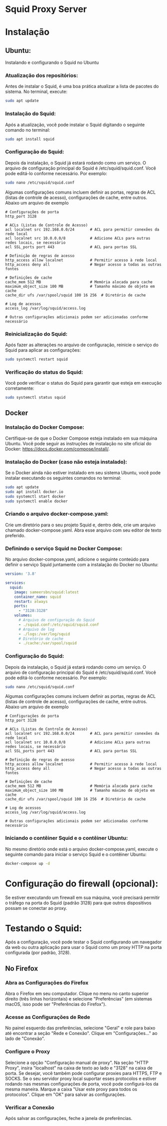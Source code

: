 # Squid Proxy Server

# Instalação


## Ubuntu:

Instalando e configurando o Squid no Ubuntu

### Atualização dos repositórios:

Antes de instalar o Squid, é uma boa prática atualizar a lista de pacotes do sistema. No terminal, execute:

```bash
sudo apt update
```
### Instalação do Squid:

Após a atualização, você pode instalar o Squid digitando o seguinte comando no terminal:

```bash
sudo apt install squid
```
### Configuração do Squid:

Depois da instalação, o Squid já estará rodando como um serviço. O arquivo de configuração principal do Squid é /etc/squid/squid.conf. Você pode editá-lo conforme necessário. Por exemplo:

```bash
sudo nano /etc/squid/squid.conf
```
Algumas configurações comuns incluem definir as portas, regras de ACL (listas de controle de acesso), configurações de cache, entre outros. Abaixo um arquivo de exemplo

```plane
# Configurações de porta
http_port 3128

# ACLs (Listas de Controle de Acesso)
acl localnet src 192.168.0.0/24       # ACL para permitir conexões da rede local
acl localnet src 10.0.0.0/8           # Adicione ACLs para outras redes locais, se necessário
acl SSL_ports port 443                # ACL para portas SSL

# Definição de regras de acesso
http_access allow localnet            # Permitir acesso à rede local
http_access deny all                  # Negar acesso a todas as outras fontes

# Definições de cache
cache_mem 512 MB                      # Memória alocada para cache
maximum_object_size 100 MB            # Tamanho máximo de objeto em cache
cache_dir ufs /var/spool/squid 100 16 256  # Diretório de cache

# Log de acessos
access_log /var/log/squid/access.log

# Outras configurações adicionais podem ser adicionadas conforme necessário

```

### Reinicialização do Squid:

Após fazer as alterações no arquivo de configuração, reinicie o serviço do Squid para aplicar as configurações:

```bash
sudo systemctl restart squid
```

### Verificação do status do Squid:

Você pode verificar o status do Squid para garantir que esteja em execução corretamente:

```bash
sudo systemctl status squid
```

## Docker

### Instalação do Docker Compose:

Certifique-se de que o Docker Compose esteja instalado em sua máquina Ubuntu. Você pode seguir as instruções de instalação no site oficial do Docker: https://docs.docker.com/compose/install/.

### Instalação do Docker (caso não esteja instalado):

Se o Docker ainda não estiver instalado em seu sistema Ubuntu, você pode instalar executando os seguintes comandos no terminal:

```bash
sudo apt update
sudo apt install docker.io
sudo systemctl start docker
sudo systemctl enable docker
```

### Criando o arquivo docker-compose.yaml:

Crie um diretório para o seu projeto Squid e, dentro dele, crie um arquivo chamado docker-compose.yaml. Abra esse arquivo com seu editor de texto preferido.

### Definindo o serviço Squid no Docker Compose:

No arquivo docker-compose.yaml, adicione o seguinte conteúdo para definir o serviço Squid juntamente com a instalação do Docker no Ubuntu:

```yaml
version: '3.8'

services:
  squid:
    image: sameersbn/squid:latest
    container_name: squid
    restart: always
    ports:
      - "3128:3128"
    volumes:
      # Arquivo de configuração do Squid
      - ./squid.conf:/etc/squid/squid.conf
      # Arquivo de log
      - ./logs:/var/log/squid
      # Diretório de cache
      - ./cache:/var/spool/squid
```

### Configuração do Squid:

Depois da instalação, o Squid já estará rodando como um serviço. O arquivo de configuração principal do Squid é /etc/squid/squid.conf. Você pode editá-lo conforme necessário. Por exemplo:

```bash
sudo nano /etc/squid/squid.conf
```
Algumas configurações comuns incluem definir as portas, regras de ACL (listas de controle de acesso), configurações de cache, entre outros. Abaixo um arquivo de exemplo

```plane
# Configurações de porta
http_port 3128

# ACLs (Listas de Controle de Acesso)
acl localnet src 192.168.0.0/24       # ACL para permitir conexões da rede local
acl localnet src 10.0.0.0/8           # Adicione ACLs para outras redes locais, se necessário
acl SSL_ports port 443                # ACL para portas SSL

# Definição de regras de acesso
http_access allow localnet            # Permitir acesso à rede local
http_access deny all                  # Negar acesso a todas as outras fontes

# Definições de cache
cache_mem 512 MB                      # Memória alocada para cache
maximum_object_size 100 MB            # Tamanho máximo de objeto em cache
cache_dir ufs /var/spool/squid 100 16 256  # Diretório de cache

# Log de acessos
access_log /var/log/squid/access.log

# Outras configurações adicionais podem ser adicionadas conforme necessário

```


### Iniciando o contêiner Squid e o contêiner Ubuntu:
No mesmo diretório onde está o arquivo docker-compose.yaml, execute o seguinte comando para iniciar o serviço Squid e o contêiner Ubuntu:

```bash
docker-compose up -d
```


# Configuração do firewall (opcional):

Se estiver executando um firewall em sua máquina, você precisará permitir o tráfego na porta do Squid (padrão 3128) para que outros dispositivos possam se conectar ao proxy. 

# Testando o Squid:
Após a configuração, você pode testar o Squid configurando um navegador da web ou outra aplicação para usar o Squid como um proxy HTTP na porta configurada (por padrão, 3128). 

## No Firefox

### Abra as Configurações do Firefox

Abra o Firefox em seu computador.
Clique no menu no canto superior direito (três linhas horizontais) e selecione "Preferências" (em sistemas macOS, isso pode ser "Preferências do Firefox").

### Acesse as Configurações de Rede

No painel esquerdo das preferências, selecione "Geral" e role para baixo até encontrar a seção "Rede e Conexão".
Clique em "Configurações..." ao lado de "Conexão".

### Configure o Proxy

Selecione a opção "Configuração manual de proxy".
Na seção "HTTP Proxy", insira "localhost" na caixa de texto ao lado e "3128" na caixa de porta.
Se desejar, você também pode configurar proxies para HTTPS, FTP e SOCKS. Se o seu servidor proxy local suportar esses protocolos e estiver rodando nas mesmas configurações de porta, você pode configurá-los da mesma maneira.
Marque a caixa "Usar este proxy para todos os protocolos".
Clique em "OK" para salvar as configurações.

### Verificar a Conexão

Após salvar as configurações, feche a janela de preferências.
